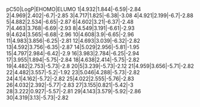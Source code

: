 pC50|LogP|EHOMO|ELUMO
1|4.932|1.844|-6.59|-2.84
2|4.969|2.402|-6.7|-2.85
3|4.717|1.825|-6.38|-3.08
4|4.921|2.199|-6.7|-2.88
5|4.882|2.534|-6.65|-2.87
6|4.602|3.21|-6.37|-2.48
7|4.463|3.768|-6.69|-2.93
8|4.549|3.191|-6.61|-2.93
9|4.624|3.565|-6.68|-2.96
10|4.608|3.9|-6.65|-2.96
11|4.983|3.856|-6.25|-2.81
12|4.693|3.039|-6.32|-2.82
13|4.592|3.756|-6.35|-2.87
14|5.029|2.956|-5.81|-1.95
15|4.797|2.984|-6.42|-2.9
16|3.983|2.784|-6.25|-2.94
17|3.955|1.894|-5.75|-2.84
18|4.638|2.414|-5.75|-2.82
19|4.482|2.753|-5.73|-2.8
20|5|3.239|-5.73|-2.12
21|4.959|3.656|-5.71|-2.82
22|4.482|3.557|-5.2|-1.92
23|5.046|4.288|-5.73|-2.82
24|4.1|4.162|-5.72|-2.82
25|4.022|2.555|-5.76|-2.83
26|4.032|2.392|-5.77|-2.83
27|3.155|0.821|-5.42|-3
28|3.222|0.927|-5.57|-2.81
29|4.143|3.579|-5.92|-2.86
30|4.319|3.13|-5.73|-2.82
